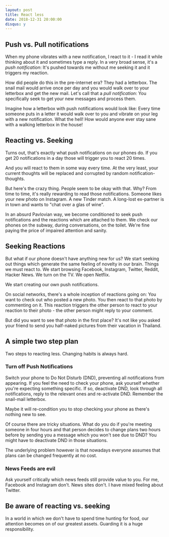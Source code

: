 ```yaml
---
layout: post
title: React less
date: 2018-12-31 20:00:00
disqus: y
---
```


## Push vs. Pull notifications

When my phone vibrates with a new notification, I react to it - I read
it while thinking about it and sometimes type a reply. In a very broad
sense, it's a *push notification*: It's pushed towards me without me
seeking it and it triggers my reaction.

How did people do this in the pre-internet era? They had a
letterbox. The snail mail would arrive once per day and you would walk
over to your letterbox and get the new mail. Let's call that a *pull
notification*: You specifically seek to get your new messages and
process them.

Imagine how a letterbox with push notifications would look like: Every
time someone puts in a letter it would walk over to you and vibrate on
your leg with a new notification. What the hell! How would anyone ever
stay sane with a walking letterbox in the house!

## Reacting vs. Seeking

Turns out, that's exactly what push notifications on our phones do. If
you get 20 notifications in a day those will trigger you to react 20
times.

And you will react to them in some way every time. At the very least,
your current thoughts will be replaced and corrupted by random
notification-thoughts.

But here's the crazy thing. People seem to be okay with that. Why?
From time to time, it's really rewarding to read those
notifications. Someone likes your new photo on Instagram. A new Tinder
match. A long-lost ex-partner is in town and wants to "chat over a
glas of wine".

In an absurd Pavlovian way, we become conditioned to seek push
notifications and the reactions which are attached to them. We check
our phones on the subway, during conversations, on the toilet. We're
fine paying the price of impaired attention and sanity.

## Seeking Reactions

But what if our phone doesn't have anything new for us? We start
seeking out things which generate the same feeling of novelty in our
brain. Things we must react to. We start browsing Facebook, Instagram,
Twitter, Reddit, Hacker News. We turn on the TV. We open Netflix.

We start creating our own push notifications.

On social networks, there's a whole inception of reactions going on:
You want to check out who posted a new photo. You then react to that
photo by commenting on it. This reaction triggers the other person to
react to your reaction to their photo - the other person might reply
to your comment.

But did you want to see that photo in the first place? It's not like
you asked your friend to send you half-naked pictures from their
vacation in Thailand.

## A simple two step plan

Two steps to reacting less. Changing habits is always hard.

### Turn off Push Notifications

Switch your phone to Do Not Disturb (DND), preventing all
notifications from appearing. If you feel the need to check your
phone, ask yourself whether you're expecting something specific. If
so, deactivate DND, look through all notifications, reply to the
relevant ones and re-activate DND. Remember the snail-mail letterbox.

Maybe it will re-condition you to stop checking your phone as there's
nothing new to see.

Of course there are tricky situations. What do you do if you're
meeting someone in four hours and that person decides to change plans
two hours before by sending you a message which you won't see due to
DND? You might have to deactivate DND in those situations.

The underlying problem however is that nowadays everyone assumes that
plans can be changed frequently at no cost.

### News Feeds are evil

Ask yourself critically which news feeds still provide value to
you. For me, Facebook and Instagram don't. News sites don't. I have
mixed feeling about Twitter.

## Be aware of reacting vs. seeking

In a world in which we don't have to spend time hunting for food, our
attention becomes on of our greatest assets. Guarding it is a huge
responsibility.
